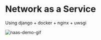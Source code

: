 # Network as a Service
Using django + docker + nginx + uwsgi

![naas-demo-gif](https://github.com/yhobby/web_naas/blob/master/naas.gif)